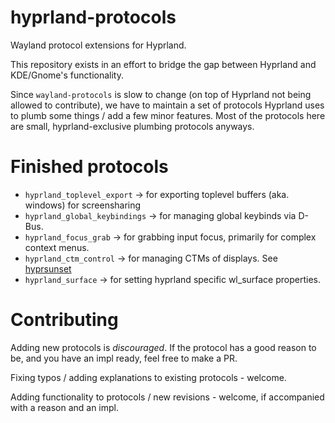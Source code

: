 # hyprland-protocols
Wayland protocol extensions for Hyprland.

This repository exists in an effort to bridge the gap between Hyprland and KDE/Gnome's functionality.

Since `wayland-protocols` is slow to change (on top of Hyprland not being allowed to contribute), we have to maintain
a set of protocols Hyprland uses to plumb some things / add a few minor features. Most of the protocols here are small,
hyprland-exclusive plumbing protocols anyways.

# Finished protocols
- `hyprland_toplevel_export` -> for exporting toplevel buffers (aka. windows) for screensharing
- `hyprland_global_keybindings` -> for managing global keybinds via D-Bus.
- `hyprland_focus_grab` -> for grabbing input focus, primarily for complex context menus.
- `hyprland_ctm_control` -> for managing CTMs of displays. See [hyprsunset](https://github.com/hyprwm/hyprsunset)
- `hyprland_surface` -> for setting hyprland specific wl_surface properties.

# Contributing
Adding new protocols is *discouraged*. If the protocol has a good reason to be, and you have an impl ready, feel free to make a PR.

Fixing typos / adding explanations to existing protocols - welcome.

Adding functionality to protocols / new revisions - welcome, if accompanied with a reason and an impl.

